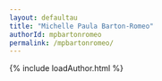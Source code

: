 ```yaml
---
layout: defaultau
title: "Michelle Paula Barton-Romeo"
authorId: mpbartonromeo
permalink: /mpbartonromeo/
---
```

{% include loadAuthor.html %}
<script>
    $(document).ready(function(){
        showAuthorBio('{{ page.authorId }}');
   });
</script>